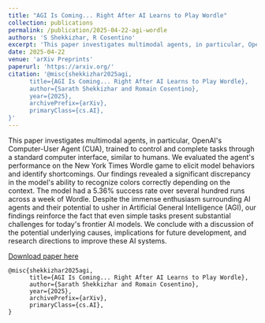 ```yaml
---
title: "AGI Is Coming... Right After AI Learns to Play Wordle"
collection: publications
permalink: /publication/2025-04-22-agi-wordle
authors: 'S Shekkizhar, R Cosentino'
excerpt: 'This paper investigates multimodal agents, in particular, OpenAI&apos;s Computer-User Agent (CUA), trained to control and complete tasks through a standard computer interface, similar to humans.'
date: 2025-04-22
venue: 'arXiv Preprints'
paperurl: 'https://arxiv.org/'
citation: '@misc{shekkizhar2025agi,
      title={AGI Is Coming... Right After AI Learns to Play Wordle}, 
      author={Sarath Shekkizhar and Romain Cosentino},
      year={2025},
      archivePrefix={arXiv},
      primaryClass={cs.AI},
}'
---
```

This paper investigates multimodal agents, in particular, OpenAI&apos;s Computer-User Agent (CUA), trained to control and complete tasks through a standard computer interface, similar to humans. We evaluated the agent&apos;s performance on the New York Times Wordle game to elicit model behaviors and identify shortcomings. Our findings revealed a significant discrepancy in the model&apos;s ability to recognize colors correctly depending on the context. The model had a 5.36% success rate over several hundred runs across a week of Wordle. Despite the immense enthusiasm surrounding AI agents and their potential to usher in Artificial General Intelligence (AGI), our findings reinforce the fact that even simple tasks present substantial challenges for today&apos;s frontier AI models. We conclude with a discussion of the potential underlying causes, implications for future development, and research directions to improve these AI systems.

[Download paper here](https://arxiv.org/)

```
@misc{shekkizhar2025agi,
      title={AGI Is Coming... Right After AI Learns to Play Wordle}, 
      author={Sarath Shekkizhar and Romain Cosentino},
      year={2025},
      archivePrefix={arXiv},
      primaryClass={cs.AI},
}
```